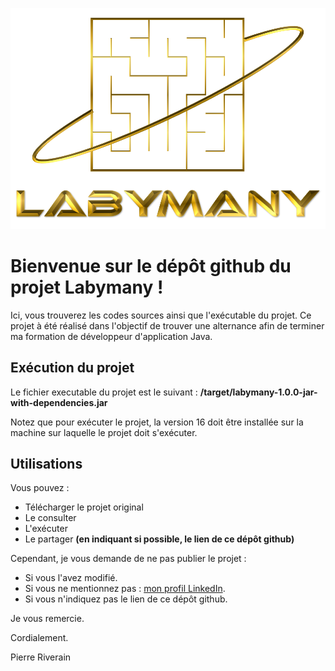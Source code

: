 ![Logo de Labymany](/src/main/resources/fr/pierreriverain/labymany/gui/pictures/logo_labymany.png)

# Bienvenue sur le dépôt github du projet Labymany !

Ici, vous trouverez les codes sources ainsi que l'exécutable du projet. Ce projet à été réalisé dans l'objectif de trouver une alternance afin de terminer ma formation de développeur d'application Java.

## Exécution du projet

Le fichier executable du projet est le suivant : 
**/target/labymany-1.0.0-jar-with-dependencies.jar**

Notez que pour exécuter le projet, la version 16 doit être installée sur la machine sur laquelle le projet doit s'exécuter.

## Utilisations

Vous pouvez :

- Télécharger le projet original
- Le consulter
- L'exécuter
- Le partager **(en indiquant si possible, le lien de ce dépôt github)**

Cependant, je vous demande de ne pas publier le projet :

- Si vous l'avez modifié.
- Si vous ne mentionnez pas : [mon profil LinkedIn](https//www.linkedin.com/in/pierre-riverain).
- Si vous n'indiquez pas le lien de ce dépôt github.

Je vous remercie.

Cordialement.

Pierre Riverain